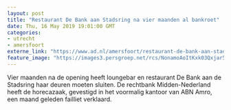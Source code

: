```yaml
---
layout: post
title: "Restaurant De Bank aan Stadsring na vier maanden al bankroet"
date: Thu, 16 May 2019 19:01:00 GMT
categories: 
- utrecht 
- amersfoort 
externe_link: "https://www.ad.nl/amersfoort/restaurant-de-bank-aan-stadsring-na-vier-maanden-al-bankroet~af69e5db/"
feature_image: "https://images3.persgroep.net/rcs/NonamoAoItKxk03Qxjar5f6w72o/diocontent/63848810/_fitwidth/400/?appId=21791a8992982cd8da851550a453bd7f&quality=0.7"
---
```


Vier maanden na de opening heeft loungebar en restaurant De Bank aan de Stadsring haar deuren moeten sluiten. De rechtbank Midden-Nederland heeft de horecazaak, gevestigd in het voormalig kantoor van ABN Amro, een maand geleden failliet verklaard.
